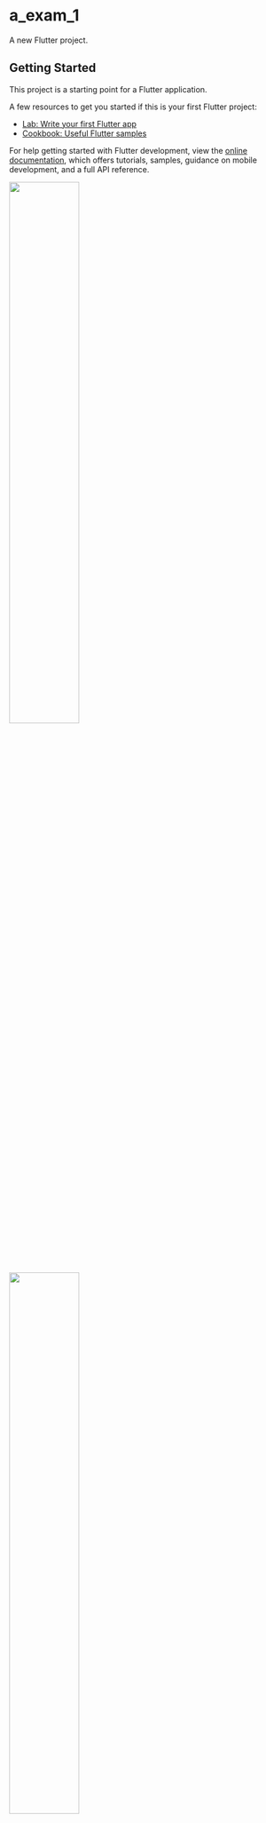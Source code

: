 # a_exam_1

A new Flutter project.

## Getting Started

This project is a starting point for a Flutter application.

A few resources to get you started if this is your first Flutter project:

- [Lab: Write your first Flutter app](https://docs.flutter.dev/get-started/codelab)
- [Cookbook: Useful Flutter samples](https://docs.flutter.dev/cookbook)

For help getting started with Flutter development, view the
[online documentation](https://docs.flutter.dev/), which offers tutorials,
samples, guidance on mobile development, and a full API reference.


<p>
<img src = "https://github.com/yashvasoya09/a_exam_1/assets/120082183/2a20b538-2028-4148-9702-ca3b9784bd01" height="50%"width="50%">
</p>   
<p>
  <img src = "https://github.com/yashvasoya09/a_exam_1/assets/120082183/4db07d76-ef3f-46cd-b096-69671a381c4b" height="50%"width="50%">
</p>    
